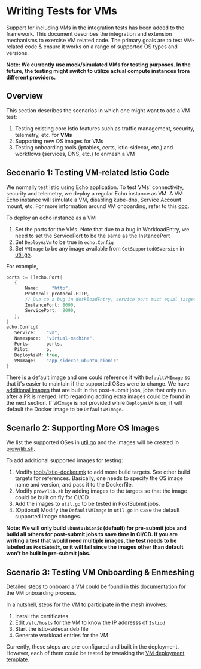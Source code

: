 # Writing Tests for VMs

Support for including VMs in the integration tests has been added to the framework.
This document describes the integration and extension mechanisms to exercise VM related code.
The primary goals are to test VM-related code & ensure it works on a range of supported OS types and versions.

**Note: We currently use mock/simulated VMs for testing purposes. In the future, the testing might switch
to utilize actual compute instances from different providers.**

## Overview

This section describes the scenarios in which one might want to add a VM test:
1. Testing existing core Istio features such as traffic management, security, telemetry, etc. for **VMs**
2. Supporting new OS images for VMs
3. Testing onboarding tools (iptables, certs, istio-sidecar, etc.) and workflows (services, DNS, etc.) to enmesh a VM

## Secenario 1: Testing VM-related Istio Code

We normally test Istio using Echo application. To test VMs' connectivity, security and telemetry,
we deploy a regular Echo instance as VM. A VM Echo instance will simulate a VM, disabling kube-dns,
Service Account mount, etc. For more information around VM onboarding,
refer to this [doc](https://istio.io/latest/docs/examples/virtual-machines/single-network/).

To deploy an echo instance as a VM
1. Set the ports for the VMs. Note that due to a bug in WorkloadEntry,
we need to set the ServicePort to be the same as the InstancePort
2. Set `DeployAsVm` to be true in `echo.Config`
3. Set `VMImage` to be any image available from `GetSupportedOSVersion` in [util.go](https://github.com/istio/istio/blob/master/tests/integration/pilot/vm/util.go).

For example,

```go
ports := []echo.Port{
   {
       Name:     "http",
       Protocol: protocol.HTTP,
       // Due to a bug in WorkloadEntry, service port must equal target port for now
       InstancePort: 8090,
       ServicePort:  8090,
   },
}
echo.Config{
   Service:    "vm",
   Namespace:  "virtual-machine",
   Ports:      ports,
   Pilot:      p,
   DeployAsVM: true,
   VMImage:    "app_sidecar_ubuntu_bionic"
}
```

There is a default image and one could reference it with `DefaultVMImage` so that it's easier to maintain
if the supported OSes were to change. We have [additional images](https://github.com/istio/istio/blob/master/tests/integration/pilot/vm/util.go)
that are built in the post-submit jobs, jobs that only run after a PR is merged.
Info regarding adding extra images could be found in the next section.
If `VMImage` is not provided while `DeployAsVM` is on, it will default the Docker image to be `DefaultVMImage`.

## Scenario 2: Supporting More OS Images

We list the supported OSes in [util.go](https://github.com/istio/istio/blob/master/tests/integration/pilot/vm/util.go)
and the images will be created in [prow/lib.sh](https://github.com/istio/istio/blob/master/prow/lib.sh).

To add additional supported images for testing:
1. Modify [tools/istio-docker.mk](https://github.com/istio/istio/blob/master/tools/istio-docker.mk) to add more
build targets. See other build targets for references. Basically, one needs to specify the OS image name and version,
and pass it to the Dockerfile.
2. Modify `prow/lib.sh` by adding images to the targets so that the image could be built on fly for CI/CD.
3. Add the images to `util.go` to be tested in PostSubmit jobs.
4. (Optional) Modify the `DefaultVMImage` in `util.go` in case the default supported image changes.

**Note: We will only build `ubuntu:bionic` (default) for pre-submit jobs and build all others for post-submit jobs
to save time in CI/CD. If you are writing a test that would need multiple images, the test
needs to be labeled as `PostSubmit`, or it will fail since the images other than default won't be built
in pre-submit jobs.**

## Scenario 3: Testing VM Onboarding & Enmeshing

Detailed steps to onboard a VM could be found in this [documentation](https://istio.io/latest/docs/examples/virtual-machines/single-network/) for the VM onboarding process.

In a nutshell, steps for the VM to participate in the mesh involves:
1. Install the certificates
2. Edit `/etc/hosts` for the VM to know the IP addresss of `Istiod`
3. Start the istio-sidecar.deb file
4. Generate workload entries for the VM

Currently, these steps are pre-configured and built in the deployment. However, each of them could be tested
by tweaking the [VM deployment template](https://github.com/istio/istio/blob/master/pkg/test/framework/components/echo/kube/deployment.go#L193).

